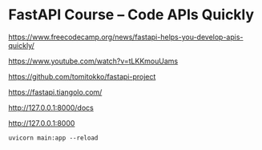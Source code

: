 # FastAPI Course – Code APIs Quickly

<https://www.freecodecamp.org/news/fastapi-helps-you-develop-apis-quickly/>

<https://www.youtube.com/watch?v=tLKKmouUams>

<https://github.com/tomitokko/fastapi-project>

<https://fastapi.tiangolo.com/>

<http://127.0.0.1:8000/docs>

<http://127.0.0.1:8000>

```shell
uvicorn main:app --reload
```
